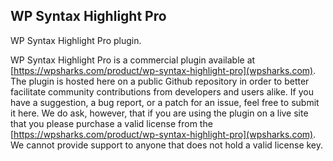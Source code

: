 ## WP Syntax Highlight Pro

WP Syntax Highlight Pro plugin.

WP Syntax Highlight Pro is a commercial plugin available at [https://wpsharks.com/product/wp-syntax-highlight-pro](wpsharks.com). The plugin is hosted here on a public Github repository in order to better facilitate community contributions from developers and users alike. If you have a suggestion, a bug report, or a patch for an issue, feel free to submit it here. We do ask, however, that if you are using the plugin on a live site that you please purchase a valid license from the [https://wpsharks.com/product/wp-syntax-highlight-pro](wpsharks.com). We cannot provide support to anyone that does not hold a valid license key.
